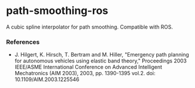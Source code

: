 # path-smoothing-ros
A cubic spline interpolator for path smoothing. Compatible with ROS.

### References
- J. Hilgert, K. Hirsch, T. Bertram and M. Hiller, "Emergency path planning for autonomous vehicles using elastic band theory," Proceedings 2003 IEEE/ASME International Conference on Advanced Intelligent Mechatronics (AIM 2003), 2003, pp. 1390-1395 vol.2.
doi: 10.1109/AIM.2003.1225546
